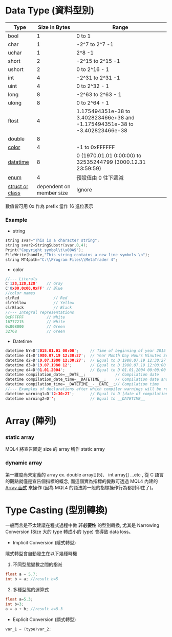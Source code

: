# Data Type (資料型別)
| Type | Size in Bytes| Range |
| -- | -- | -- |
| bool | 1 | 0 to 1 |
| char | 1 | -2^7 to 2^7 -1 |
| uchar | 1 | 2^8 -1 |
| short | 2 | -2^15 to 2^15 -1 |
| ushort | 2 | 0 to 2^16 - 1 |
| int | 4 | -2^31 to 2^31 -1 |
| uint | 4 | 0 to 2^32 - 1 |
| long | 8 | -2^63 to 2^63 - 1 |
| ulong | 8 |  0 to 2^64 - 1 |
| flost | 4 | 1.175494351e-38 to 3.402823466e+38 and -1.175494351e-38 to -3.402823466e+38 |
| double | 8 |  |
| [color](https://docs.mql4.com/basis/types/integer/color) | 4 | -1 to 0xFFFFFF |
| [datatime](https://docs.mql4.com/basis/types/integer/datetime) | 8 | 0 (1970.01.01 0:00:00) to 32535244799 (3000.12.31 23:59:59) |
| [enum](https://docs.mql4.com/basis/types/integer/enumeration) | 4 | 預設值由 0 往下遞減 |
| [struct or class](https://docs.mql4.com/basis/types/classes) | dependent on member size | Ignore |
數值皆可用 0x 作為 prefix 當作 16 進位表示

### Example

* string
``` c
string svar="This is a character string";
string svar2=StringSubstr(svar,0,4);
Print("Copyright symbol\t\x00A9");
FileWrite(handle,"This string contains a new line symbols \n");
string MT4path="C:\\Program Files\\MetaTrader 4";
```

* color
```c
//--- Literals
C'128,128,128'    // Gray
C'0x00,0x00,0xFF' // Blue
//color names
clrRed               // Red
clrYellow            // Yellow
clrBlack             // Black
//--- Integral representations
0xFFFFFF          // White
16777215          // White
0x008000          // Green
32768             // Green
```

* Datetime
```c
datetime NY=D'2015.01.01 00:00';     // Time of beginning of year 2015
datetime d1=D'1980.07.19 12:30:27';  // Year Month Day Hours Minutes Seconds
datetime d2=D'19.07.1980 12:30:27';  // Equal to D'1980.07.19 12:30:27';
datetime d3=D'19.07.1980 12';        // Equal to D'1980.07.19 12:00:00'
datetime d4=D'01.01.2004';           // Equal to D'01.01.2004 00:00:00'
datetime compilation_date=__DATE__;             // Compilation date
datetime compilation_date_time=__DATETIME__;    // Compilation date and time
datetime compilation_time=__DATETIME__-__DATE__;// Compilation time
//--- Examples of declarations after which compiler warnings will be returned
datetime warning1=D'12:30:27';       // Equal to D'[date of compilation] 12:30:27'
datetime warning2=D'';               // Equal to __DATETIME__
```

# Array (陣列)
### static array

MQL4 將宣告固定 size 的 array 稱作 static array

### dynamic array
第一維度尚未定義的 array ex. double array[][5]、 int array[] ...etc , 從 C 語言的觀點就僅是宣告個指標的概念, 而這個實為指標的變數可透過 MQL4 內建的 [Array 函式](https://docs.mql4.com/array) 來操作 (因為 MQL4 的語法將一般的指標操作行為都封印住了)。

# Type Casting (型別轉換)
一般而言是不太建議在程式過程中做 **非必要性** 的型別轉換, 尤其是 Narrowing Conversion (Size 大的 type 轉成小的 type) 會導致 data loss。

* Implicit Conversion (隱式轉型)

隱式轉型會自動發生在以下幾種時機
1. 不同型態變數之間的指派
```c
float a = 5.7;
int b = a; //result b=5
```
2. 多種型態的運算式
```c
float a=5.3;
int b=3;
a = a + b; //result a=8.3
```


* Explicit Conversion (顯式轉型)
```c
var_1 = (type)var_2;
```
